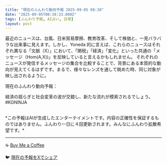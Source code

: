 ```yaml
---
title: "現在のふんわり動向予報 2025-09-05 08:38"
date: "2025-09-05T08:38:33.000Z"
tags: [ふんわり予報, AI占い, 日常]
layout: post
---
```


最近のニュースは、台風、日米貿易摩擦、教育改革、そして株価と、一見バラバラな出来事に見えます。しかし、Yoneda 的に言えば、これらのニュースはそれぞれ異なる「文脈（X）」において、「関税」「経済」「変化」といった共通の「メッセージ（Hom(A,X))」を反映していると言えるかもしれません。  それぞれのニュースが発信するメッセージの集合を比較することで、背景にある本質的な動向が見えてくるはずです。まるで、様々なレンズを通して眺めた時、同じ対象が映し出されるように。


現在のふんわり動向予報：

経済の揺らぎと社会変革の波が交錯し、新たな流れが模索されるでしょう。#KGNINJA

<br>
*この予報はAIが生成したエンターテイメントです。内容の正確性を保証するものではありません。ふんわり一日に４回更新されます。みんなにふんわり拡散希望です。*

---
☕️ [Buy Me a Coffee](https://www.buymeacoffee.com/kgninja)

🐦 [現在の予報をXでシェア](https://twitter.com/intent/tweet?text=%E7%8F%BE%E5%9C%A8%E3%81%AE%E3%81%B5%E3%82%93%E3%82%8F%E3%82%8A%E4%BA%88%E5%A0%B1%3A%20%E3%80%8C%E6%9C%80%E8%BF%91%E3%81%AE%E3%83%8B%E3%83%A5%E3%83%BC%E3%82%B9%E3%81%AF%E3%80%81%E5%8F%B0%E9%A2%A8%E3%80%81%E6%97%A5%E7%B1%B3%E8%B2%BF%E6%98%93%E6%91%A9%E6%93%A6%E3%80%81%E6%95%99%E8%82%B2%E6%94%B9%E9%9D%A9%E3%80%81%E3%81%9D%E3%81%97%E3%81%A6%E6%A0%AA%E4%BE%A1%E3%81%A8%E3%80%81%E4%B8%80%E8%A6%8B%E3%83%90%E3%83%A9%E3%83%90%E3%83%A9%E3%81%AA%E5%87%BA%E6%9D%A5%E4%BA%8B%E3%81%AB%E8%A6%8B%E3%81%88%E3%81%BE%E3%81%99%E3%80%82%E3%80%8D%23KGNINJA%20%E7%B6%9A%E3%81%8D%E3%81%AF%E3%83%96%E3%83%AD%E3%82%B0%E3%81%A7%EF%BC%81%F0%9F%91%87&url=https%3A%2F%2Fkg-ninja.github.io%2FFunwariyoso%2F)
